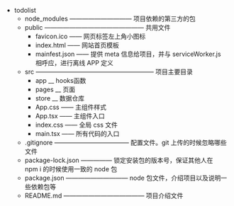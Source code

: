 - todolist
  - node_modules —————————— 项目依赖的第三方的包
  * public ———————————————— 共用文件
    - favicon.ico —— 网页标签左上角小图标
    - index.html —— 网站首页模板
    - mainfest.json —— 提供 meta 信息给项目，并与 serviceWorker.js 相呼应，进行离线 APP 定义
  * src ——————————————————— 项目主要目录
    - app \_\_ hooks函数
    - pages \_\_ 页面
    - store \_\_ 数据仓库
    - App.css —— 主组件样式
    - App.tsx —— 主组件入口
    - index.css —— 全局 css 文件
    - main.tsx —— 所有代码的入口
  * .gitignore ———————————— 配置文件。git 上传的时候忽略哪些文件
  * package-lock.json ————— 锁定安装包的版本号，保证其他人在 npm i 的时候使用一致的 node 包
  * package.json —————————— node 包文件，介绍项目以及说明一些依赖包等
  * README.md ————————————— 项目介绍文件
